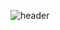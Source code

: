 ![header](https://capsule-render.vercel.app/api?type=slice&desc=안녕하세요&fontColor=4287f5&color=03fcd3=fontSize=100)
